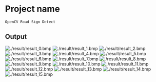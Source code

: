 # Project name

```
OpenCV Road Sign Detect
```


## Output

![./result/result_0.bmp](./result/result_0.bmp)
![./result/result_1.bmp](./result/result_1.bmp)
![./result/result_2.bmp](./result/result_2.bmp)
![./result/result_3.bmp](./result/result_3.bmp)
![./result/result_4.bmp](./result/result_4.bmp)
![./result/result_5.bmp](./result/result_5.bmp)
![./result/result_6.bmp](./result/result_6.bmp)
![./result/result_7.bmp](./result/result_7.bmp)
![./result/result_8.bmp](./result/result_8.bmp)
![./result/result_9.bmp](./result/result_9.bmp)
![./result/result_10.bmp](./result/result_10.bmp)
![./result/result_11.bmp](./result/result_11.bmp)
![./result/result_12.bmp](./result/result_12.bmp)
![./result/result_13.bmp](./result/result_13.bmp)
![./result/result_14.bmp](./result/result_14.bmp)
![./result/result_15.bmp](./result/result_15.bmp)



